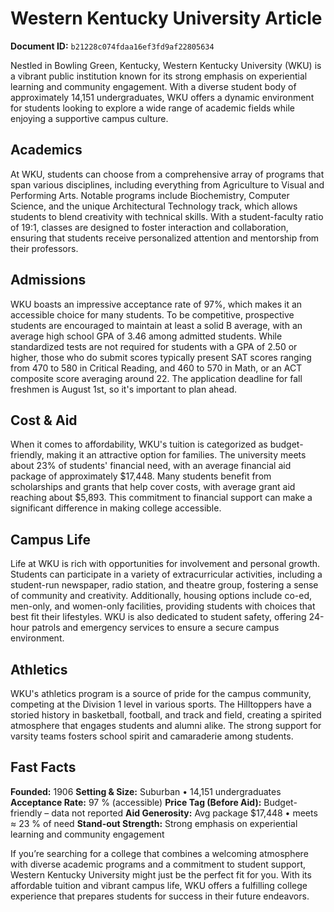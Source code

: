 # Western Kentucky University Article

**Document ID:** `b21228c074fdaa16ef3fd9af22805634`

Nestled in Bowling Green, Kentucky, Western Kentucky University (WKU) is a vibrant public institution known for its strong emphasis on experiential learning and community engagement. With a diverse student body of approximately 14,151 undergraduates, WKU offers a dynamic environment for students looking to explore a wide range of academic fields while enjoying a supportive campus culture.

## Academics
At WKU, students can choose from a comprehensive array of programs that span various disciplines, including everything from Agriculture to Visual and Performing Arts. Notable programs include Biochemistry, Computer Science, and the unique Architectural Technology track, which allows students to blend creativity with technical skills. With a student-faculty ratio of 19:1, classes are designed to foster interaction and collaboration, ensuring that students receive personalized attention and mentorship from their professors.

## Admissions
WKU boasts an impressive acceptance rate of 97%, which makes it an accessible choice for many students. To be competitive, prospective students are encouraged to maintain at least a solid B average, with an average high school GPA of 3.46 among admitted students. While standardized tests are not required for students with a GPA of 2.50 or higher, those who do submit scores typically present SAT scores ranging from 470 to 580 in Critical Reading, and 460 to 570 in Math, or an ACT composite score averaging around 22. The application deadline for fall freshmen is August 1st, so it's important to plan ahead.

## Cost & Aid
When it comes to affordability, WKU's tuition is categorized as budget-friendly, making it an attractive option for families. The university meets about 23% of students' financial need, with an average financial aid package of approximately $17,448. Many students benefit from scholarships and grants that help cover costs, with average grant aid reaching about $5,893. This commitment to financial support can make a significant difference in making college accessible.

## Campus Life
Life at WKU is rich with opportunities for involvement and personal growth. Students can participate in a variety of extracurricular activities, including a student-run newspaper, radio station, and theatre group, fostering a sense of community and creativity. Additionally, housing options include co-ed, men-only, and women-only facilities, providing students with choices that best fit their lifestyles. WKU is also dedicated to student safety, offering 24-hour patrols and emergency services to ensure a secure campus environment.

## Athletics
WKU's athletics program is a source of pride for the campus community, competing at the Division 1 level in various sports. The Hilltoppers have a storied history in basketball, football, and track and field, creating a spirited atmosphere that engages students and alumni alike. The strong support for varsity teams fosters school spirit and camaraderie among students.

## Fast Facts
**Founded:** 1906
**Setting & Size:** Suburban • 14,151 undergraduates
**Acceptance Rate:** 97 % (accessible)
**Price Tag (Before Aid):** Budget-friendly – data not reported
**Aid Generosity:** Avg package $17,448 • meets ≈ 23 % of need
**Stand-out Strength:** Strong emphasis on experiential learning and community engagement

If you’re searching for a college that combines a welcoming atmosphere with diverse academic programs and a commitment to student support, Western Kentucky University might just be the perfect fit for you. With its affordable tuition and vibrant campus life, WKU offers a fulfilling college experience that prepares students for success in their future endeavors.
